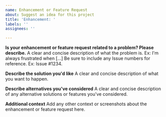 ```yaml
---
name: Enhancement or Feature Request
about: Suggest an idea for this project
title: 'Enhancement: '
labels: ''
assignees: ''

---
```


**Is your enhancement or feature request related to a problem? Please describe.**
A clear and concise description of what the problem is. Ex: I'm always frustrated when [...]
Be sure to include any Issue numbers for reference. Ex: Issue #1234.

**Describe the solution you'd like**
A clear and concise description of what you want to happen.

**Describe alternatives you've considered**
A clear and concise description of any alternative solutions or features you've considered.

**Additional context**
Add any other context or screenshots about the enhancement or feature request here.
